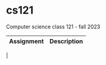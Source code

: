 # cs121
Computer science class 121 - fall 2023

|Assignment|Description|
|----------|-----------|
|
